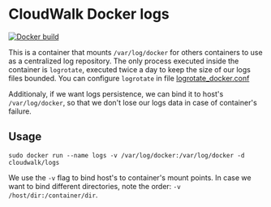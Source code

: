 # CloudWalk Docker logs

[![Docker build](http://dockeri.co/image/cloudwalk/logs)](https://registry.hub.docker.com/u/cloudwalk/logs/)

This is a container that mounts `/var/log/docker` for others containers to use as a centralized log repository. The only process executed inside the container is `logrotate`, executed twice a day to keep the size of our logs files bounded. You can configure `logrotate` in file [logrotate_docker.conf]

Additionaly, if we want logs persistence, we can bind it to host's `/var/log/docker`, so that we don't lose our logs data in case of container's failure.

## Usage

```
sudo docker run --name logs -v /var/log/docker:/var/log/docker -d cloudwalk/logs
```

We use the `-v` flag to bind host's to container's mount points. In case we want to bind different directories, note the order: `-v /host/dir:/container/dir`.

[logrotate_docker.conf]:logrotate_docker.conf
